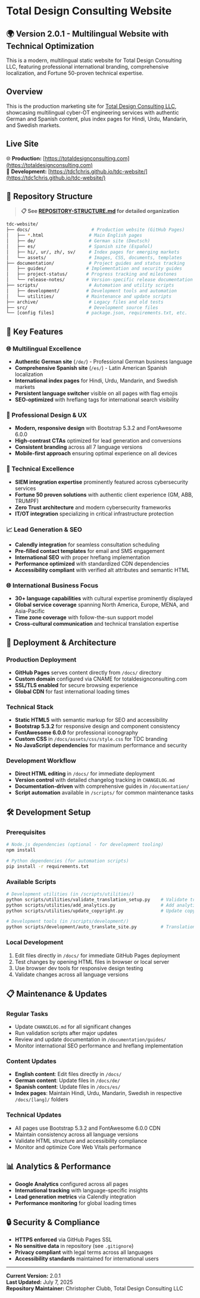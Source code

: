 # Total Design Consulting Website

## 🌍 Version 2.0.1 - Multilingual Website with Technical Optimization

This is a modern, multilingual static website for Total Design Consulting LLC, featuring professional international branding, comprehensive localization, and Fortune 50-proven technical expertise.

## Overview

This is the production marketing site for [Total Design Consulting LLC](https://totaldesignconsulting.com), showcasing multilingual cyber-OT engineering services with authentic German and Spanish content, plus index pages for Hindi, Urdu, Mandarin, and Swedish markets.

## Live Site

🌐 **Production:** [https://totaldesignconsulting.com](https://totaldesignconsulting.com)  
🔧 **Development:** [https://tdc1chris.github.io/tdc-website/](https://tdc1chris.github.io/tdc-website/)

## 📁 Repository Structure

> **📋 See [REPOSITORY-STRUCTURE.md](REPOSITORY-STRUCTURE.md) for detailed organization**

```bash
tdc-website/
├── docs/                       # Production website (GitHub Pages)
│   ├── *.html                 # Main English pages
│   ├── de/                    # German site (Deutsch)
│   ├── es/                    # Spanish site (Español)
│   ├── hi/, ur/, zh/, sv/     # Index pages for emerging markets
│   └── assets/                # Images, CSS, documents, templates
├── documentation/             # Project guides and status tracking
│   ├── guides/               # Implementation and security guides
│   ├── project-status/       # Progress tracking and milestones
│   └── release-notes/        # Version-specific release documentation
├── scripts/                   # Automation and utility scripts
│   ├── development/          # Development tools and automation
│   └── utilities/            # Maintenance and update scripts
├── archive/                   # Legacy files and old tests
├── src/                       # Development source files
└── [config files]            # package.json, requirements.txt, etc.
```

## 🌟 Key Features

### 🌐 Multilingual Excellence
- **Authentic German site** (`/de/`) - Professional German business language
- **Comprehensive Spanish site** (`/es/`) - Latin American Spanish localization  
- **International index pages** for Hindi, Urdu, Mandarin, and Swedish markets
- **Persistent language switcher** visible on all pages with flag emojis
- **SEO-optimized** with hreflang tags for international search visibility

### 🎨 Professional Design & UX
- **Modern, responsive design** with Bootstrap 5.3.2 and FontAwesome 6.0.0
- **High-contrast CTAs** optimized for lead generation and conversions
- **Consistent branding** across all 7 language versions
- **Mobile-first approach** ensuring optimal experience on all devices

### 🔧 Technical Excellence  
- **SIEM integration expertise** prominently featured across cybersecurity services
- **Fortune 50 proven solutions** with authentic client experience (GM, ABB, TRUMPF)
- **Zero Trust architecture** and modern cybersecurity frameworks
- **IT/OT integration** specializing in critical infrastructure protection

### 📈 Lead Generation & SEO
- **Calendly integration** for seamless consultation scheduling
- **Pre-filled contact templates** for email and SMS engagement
- **International SEO** with proper hreflang implementation
- **Performance optimized** with standardized CDN dependencies
- **Accessibility compliant** with verified alt attributes and semantic HTML

### 🌐 International Business Focus
- **30+ language capabilities** with cultural expertise prominently displayed  
- **Global service coverage** spanning North America, Europe, MENA, and Asia-Pacific
- **Time zone coverage** with follow-the-sun support model
- **Cross-cultural communication** and technical translation expertise

## 🚀 Deployment & Architecture

### Production Deployment
- **GitHub Pages** serves content directly from `/docs/` directory
- **Custom domain** configured via CNAME for totaldesignconsulting.com
- **SSL/TLS enabled** for secure browsing experience
- **Global CDN** for fast international loading times

### Technical Stack
- **Static HTML5** with semantic markup for SEO and accessibility
- **Bootstrap 5.3.2** for responsive design and component consistency  
- **FontAwesome 6.0.0** for professional iconography
- **Custom CSS** in `/docs/assets/css/style.css` for TDC branding
- **No JavaScript dependencies** for maximum performance and security

### Development Workflow

- **Direct HTML editing** in `/docs/` for immediate deployment
- **Version control** with detailed changelog tracking in `CHANGELOG.md`
- **Documentation-driven** with comprehensive guides in `/documentation/`
- **Script automation** available in `/scripts/` for common maintenance tasks

## 🛠️ Development Setup

### Prerequisites
```bash
# Node.js dependencies (optional - for development tooling)
npm install

# Python dependencies (for automation scripts)
pip install -r requirements.txt
```

### Available Scripts
```bash
# Development utilities (in /scripts/utilities/)
python scripts/utilities/validate_translation_setup.py    # Validate translations
python scripts/utilities/add_analytics.py                 # Add analytics
python scripts/utilities/update_copyright.py              # Update copyright dates

# Development tools (in /scripts/development/)  
python scripts/development/auto_translate_site.py         # Translation assistance
```

### Local Development
1. Edit files directly in `/docs/` for immediate GitHub Pages deployment
2. Test changes by opening HTML files in browser or local server
3. Use browser dev tools for responsive design testing
4. Validate changes across all language versions

## 📋 Maintenance & Updates

### Regular Tasks
- Update `CHANGELOG.md` for all significant changes
- Run validation scripts after major updates
- Review and update documentation in `/documentation/guides/`
- Monitor international SEO performance and hreflang implementation

### Content Updates
- **English content**: Edit files directly in `/docs/`
- **German content**: Update files in `/docs/de/`
- **Spanish content**: Update files in `/docs/es/`
- **Index pages**: Maintain Hindi, Urdu, Mandarin, Swedish in respective `/docs/[lang]/` folders

### Technical Updates
- All pages use Bootstrap 5.3.2 and FontAwesome 6.0.0 CDN
- Maintain consistency across all language versions
- Validate HTML structure and accessibility compliance
- Monitor and optimize Core Web Vitals performance

## 📊 Analytics & Performance

- **Google Analytics** configured across all pages
- **International tracking** with language-specific insights  
- **Lead generation metrics** via Calendly integration
- **Performance monitoring** for global loading times

## 🔒 Security & Compliance

- **HTTPS enforced** via GitHub Pages SSL
- **No sensitive data** in repository (see `.gitignore`)
- **Privacy compliant** with legal terms across all languages
- **Accessibility standards** maintained for international users

---

**Current Version:** 2.0.1  
**Last Updated:** July 7, 2025  
**Repository Maintainer:** Christopher Clubb, Total Design Consulting LLC
